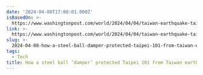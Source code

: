 ```yaml
---
date: '2024-04-08T17:08:01.000Z'
isBasedOn: >-
  https://www.washingtonpost.com/world/2024/04/04/taiwan-earthquake-taipei-101-damper/
link: >-
  https://www.washingtonpost.com/world/2024/04/04/taiwan-earthquake-taipei-101-damper/
slug: >-
  2024-04-08-how-a-steel-ball-damper-protected-taipei-101-from-taiwan-earthquake-the
tags:
  - Tech
title: How a steel ball ‘damper’ protected Taipei 101 from Taiwan earthquake - The
---
```


